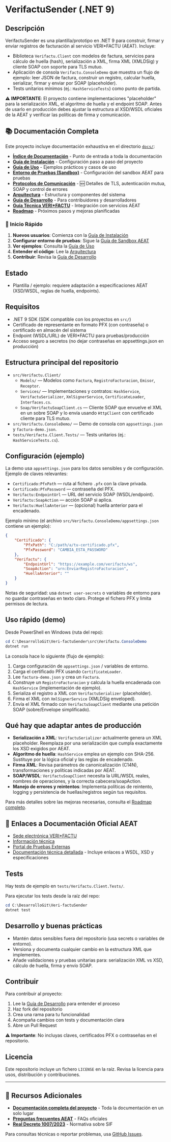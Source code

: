 # VerifactuSender (.NET 9)

## Descripción

VerifactuSender es una plantilla/prototipo en .NET 9 para construir, firmar y enviar registros de facturación al servicio VERI\*FACTU (AEAT). Incluye:

-   Biblioteca `Verifactu.Client` con modelos de factura, servicios para cálculo de huella (hash), serialización a XML, firma XML (XMLDSig) y cliente SOAP con soporte para TLS mutuo.
-   Aplicación de consola `Verifactu.ConsoleDemo` que muestra un flujo de ejemplo: leer JSON de factura, construir un registro, calcular huella, serializar, firmar y enviar por SOAP (placeholder).
-   Tests unitarios mínimos (ej.: `HashServiceTests`) como punto de partida.

⚠️ **IMPORTANTE**: El proyecto contiene implementaciones "placeholder" para la serialización XML, el algoritmo de huella y el endpoint SOAP. Antes de usarlo en producción debes ajustar la estructura al XSD/WSDL oficiales de la AEAT y verificar las políticas de firma y comunicación.

## 📚 Documentación Completa

Este proyecto incluye documentación exhaustiva en el directorio [`docs/`](docs/):

- **[Índice de Documentación](docs/README.md)** - Punto de entrada a toda la documentación
- **[Guía de Instalación](docs/instalacion.md)** - Configuración paso a paso del proyecto
- **[Guía de Uso](docs/uso.md)** - Ejemplos prácticos y casos de uso
- **[Entorno de Pruebas (Sandbox)](docs/entorno-pruebas.md)** - Configuración del sandbox AEAT para pruebas
- **[Protocolos de Comunicación](docs/protocolos-comunicacion.md)** - 🆕 Detalles de TLS, autenticación mutua, SOAP y control de errores
- **[Arquitectura](docs/arquitectura.md)** - Estructura y componentes del sistema
- **[Guía de Desarrollo](docs/desarrollo.md)** - Para contribuidores y desarrolladores
- **[Guía Técnica VERI\*FACTU](docs/Verifactu-Guia-Tecnica.md)** - Integración con servicios AEAT
- **[Roadmap](docs/roadmap.md)** - Próximos pasos y mejoras planificadas

### 🚀 Inicio Rápido

1. **Nuevos usuarios**: Comienza con la [Guía de Instalación](docs/instalacion.md)
2. **Configurar entorno de pruebas**: Sigue la [Guía de Sandbox AEAT](docs/entorno-pruebas.md)
3. **Ver ejemplos**: Consulta la [Guía de Uso](docs/uso.md)
4. **Entender el código**: Lee la [Arquitectura](docs/arquitectura.md)
5. **Contribuir**: Revisa la [Guía de Desarrollo](docs/desarrollo.md)

## Estado

-   Plantilla / ejemplo: requiere adaptación a especificaciones AEAT (XSD/WSDL, reglas de huella, endpoints).

## Requisitos

-   .NET 9 SDK (SDK compatible con los proyectos en `src/`)
-   Certificado de representante en formato PFX (con contraseña) o certificado en almacén del sistema
-   Endpoint (WSDL/URL) de VERI\*FACTU para pruebas/producción
-   Acceso seguro a secretos (no dejar contraseñas en appsettings.json en producción)

## Estructura principal del repositorio

-   `src/Verifactu.Client/`
    -   `Models/` — Modelos como `Factura`, `RegistroFacturacion`, `Emisor`, `Receptor`.
    -   `Services/` — Implementaciones y contratos: `HashService`, `VerifactuSerializer`, `XmlSignerService`, `CertificateLoader`, `Interfaces.cs`.
    -   `Soap/VerifactuSoapClient.cs` — Cliente SOAP que envuelve el XML en un sobre SOAP y lo envía usando `HttpClient` con certificado cliente para TLS mutuo.
-   `src/Verifactu.ConsoleDemo/` — Demo de consola con `appsettings.json` y `factura-demo.json`.
-   `tests/Verifactu.Client.Tests/` — Tests unitarios (ej.: `HashServiceTests.cs`).

## Configuración (ejemplo)

La demo usa `appsettings.json` para los datos sensibles y de configuración. Ejemplo de claves relevantes:

-   `Certificado:PfxPath` — ruta al fichero `.pfx` con la clave privada.
-   `Certificado:PfxPassword` — contraseña del PFX.
-   `Verifactu:EndpointUrl` — URL del servicio SOAP (WSDL/endpoint).
-   `Verifactu:SoapAction` — acción SOAP si aplica.
-   `Verifactu:HuellaAnterior` — (opcional) huella anterior para el encadenado.

Ejemplo mínimo (el archivo `src/Verifactu.ConsoleDemo/appsettings.json` contiene un ejemplo):

```json
{
    "Certificado": {
        "PfxPath": "C:/path/a/tu-certificado.pfx",
        "PfxPassword": "CAMBIA_ESTA_PASSWORD"
    },
    "Verifactu": {
        "EndpointUrl": "https://example.com/verifactu/ws",
        "SoapAction": "urn:EnviarRegistroFacturacion",
        "HuellaAnterior": ""
    }
}
```

Notas de seguridad: usa `dotnet user-secrets` o variables de entorno para no guardar contraseñas en texto claro. Protege el fichero PFX y limita permisos de lectura.

## Uso rápido (demo)

Desde PowerShell en Windows (ruta del repo):

```powershell
cd C:\DesarrolloGit\Veri-factuSender\src\Verifactu.ConsoleDemo
dotnet run
```

La consola hace lo siguiente (flujo de ejemplo):

1. Carga configuración de `appsettings.json` / variables de entorno.
2. Carga el certificado PFX usando `CertificateLoader`.
3. Lee `factura-demo.json` y crea un `Factura`.
4. Construye un `RegistroFacturacion` y calcula la huella encadenada con `HashService` (implementación de ejemplo).
5. Serializa el registro a XML con `VerifactuSerializer` (placeholder).
6. Firma el XML con `XmlSignerService` (XMLDSig enveloped).
7. Envía el XML firmado con `VerifactuSoapClient` mediante una petición SOAP (sobre/Envelope simplificado).

## Qué hay que adaptar antes de producción

-   **Serialización a XML**: `VerifactuSerializer` actualmente genera un XML placeholder. Reemplaza por una serialización que cumpla exactamente los XSD exigidos por AEAT.
-   **Algoritmo de huella**: `HashService` emplea un ejemplo con SHA-256. Sustituye por la lógica oficial y las reglas de encadenado.
-   **Firma XML**: Revisa parámetros de canonicalización (C14N), transformaciones y políticas indicadas por AEAT.
-   **SOAP/WSDL**: `VerifactuSoapClient` necesita la URL/WSDL reales, nombres de operaciones, y la correcta cabecera/soapAction.
-   **Manejo de errores y reintentos**: Implementa políticas de reintento, logging y persistencia de huellas/registros según tus requisitos.

Para más detalles sobre las mejoras necesarias, consulta el [Roadmap completo](docs/roadmap.md).

## 🔗 Enlaces a Documentación Oficial AEAT

- [Sede electrónica VERI\*FACTU](https://sede.agenciatributaria.gob.es/Sede/iva/sistemas-informaticos-facturacion-verifactu.html)
- [Información técnica](https://sede.agenciatributaria.gob.es/Sede/iva/verifactu/informacion-tecnica.html)
- [Portal de Pruebas Externas](https://sede.agenciatributaria.gob.es/Sede/iva/verifactu/portal-pruebas-externas.html)
- [Documentación técnica detallada](docs/Verifactu-Guia-Tecnica.md) - Incluye enlaces a WSDL, XSD y especificaciones

## Tests

Hay tests de ejemplo en `tests/Verifactu.Client.Tests/`.

Para ejecutar los tests desde la raíz del repo:

```powershell
cd C:\DesarrolloGit\Veri-factuSender
dotnet test
```

## Desarrollo y buenas prácticas

-   Mantén datos sensibles fuera del repositorio (usa secrets o variables de entorno).
-   Versiona y documenta cualquier cambio en la estructura XML que implementes.
-   Añade validaciones y pruebas unitarias para: serialización XML vs XSD, cálculo de huella, firma y envío SOAP.

## Contribuir

Para contribuir al proyecto:

1. Lee la [Guía de Desarrollo](docs/desarrollo.md) para entender el proceso
2. Haz fork del repositorio
3. Crea una rama para tu funcionalidad
4. Acompaña cambios con tests y documentación clara
5. Abre un Pull Request

⚠️ **Importante**: No incluyas claves, certificados PFX o contraseñas en el repositorio.

## Licencia

Este repositorio incluye un fichero `LICENSE` en la raíz. Revisa la licencia para usos, distribución y contribuciones.

---

## 📖 Recursos Adicionales

- **[Documentación completa del proyecto](docs/)** - Toda la documentación en un solo lugar
- **[Preguntas frecuentes AEAT](https://sede.agenciatributaria.gob.es/Sede/iva/verifactu/preguntas-frecuentes.html)** - FAQs oficiales
- **[Real Decreto 1007/2023](https://www.boe.es/buscar/act.php?id=BOE-A-2023-24873)** - Normativa sobre SIF

Para consultas técnicas o reportar problemas, usa [GitHub Issues](https://github.com/JoseRGWeb/Veri-factuSender/issues).

